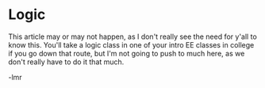 # Logic

This article may or may not happen, as I don't really see the need for y'all to know this. You'll take a logic class in one of your intro EE classes in college if you go down that route, but I'm not going to push to much here, as we don't really have to do it that much.

-lmr

